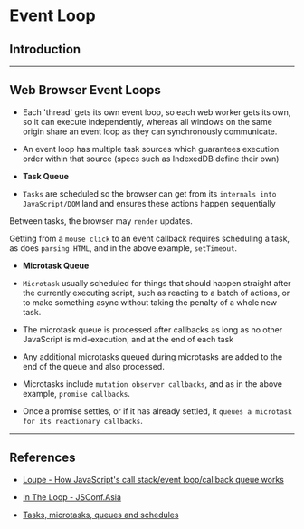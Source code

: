 # Event Loop

## Introduction

---

## Web Browser Event Loops

* Each 'thread' gets its own event loop, so each web worker gets its own, so it can execute independently, whereas all windows on the same origin share an event loop as they can synchronously communicate.

* An event loop has multiple task sources which guarantees execution order within that source (specs such as IndexedDB define their own)

* __Task Queue__

* `Tasks` are scheduled so the browser can get from its `internals into JavaScript/DOM` land and ensures these actions happen sequentially

Between tasks, the browser may `render` updates. 

Getting from a `mouse click` to an event callback requires scheduling a task, as does `parsing HTML`, and in the above example, `setTimeout`.

* __Microtask Queue__

* `Microtask` usually scheduled for things that should happen straight after the currently executing script, such as reacting to a batch of actions, or to make something async without taking the penalty of a whole new task.

* The microtask queue is processed after callbacks as long as no other JavaScript is mid-execution, and at the end of each task

* Any additional microtasks queued during microtasks are added to the end of the queue and also processed.

* Microtasks include `mutation observer callbacks`, and as in the above example, `promise callbacks`.

* Once a promise settles, or if it has already settled, it `queues a microtask for its reactionary callbacks`. 


---

## References

* [Loupe - How JavaScript's call stack/event loop/callback queue works](http://latentflip.com/loupe/)

* [In The Loop - JSConf.Asia](https://www.youtube.com/watch?v=cCOL7MC4Pl0)

* [Tasks, microtasks, queues and schedules](https://jakearchibald.com/2015/tasks-microtasks-queues-and-schedules/)